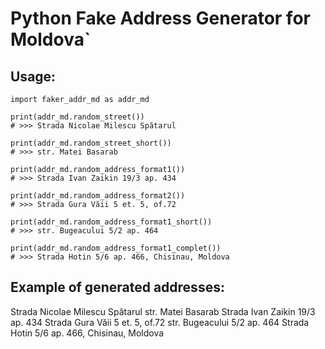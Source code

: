 # Python Fake Address Generator for Moldova`

## Usage:
    import faker_addr_md as addr_md

    print(addr_md.random_street())
    # >>> Strada Nicolae Milescu Spătarul

    print(addr_md.random_street_short())
    # >>> str. Matei Basarab

    print(addr_md.random_address_format1())
    # >>> Strada Ivan Zaikin 19/3 ap. 434

    print(addr_md.random_address_format2())
    # >>> Strada Gura Văii 5 et. 5, of.72

    print(addr_md.random_address_format1_short())
    # >>> str. Bugeacului 5/2 ap. 464

    print(addr_md.random_address_format1_complet())
    # >>> Strada Hotin 5/6 ap. 466, Chisinau, Moldova

## Example of generated addresses:
Strada Nicolae Milescu Spătarul
str. Matei Basarab
Strada Ivan Zaikin 19/3 ap. 434
Strada Gura Văii 5 et. 5, of.72
str. Bugeacului 5/2 ap. 464
Strada Hotin 5/6 ap. 466, Chisinau, Moldova
